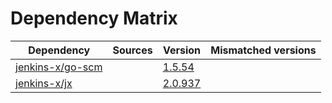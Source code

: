 # Dependency Matrix

Dependency | Sources | Version | Mismatched versions
---------- | ------- | ------- | -------------------
[jenkins-x/go-scm](https://github.com/jenkins-x/go-scm) |  | [1.5.54]() | 
[jenkins-x/jx](https://github.com/jenkins-x/jx) |  | [2.0.937](https://github.com/jenkins-x/jx/releases/tag/v2.0.937) | 
